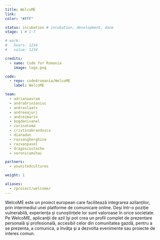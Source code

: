 ```yaml
---
title: WelcoME
link: 
color: "#FFF"

status: incubation # incubation, development, done
stage: 1 # 1-7

# work:
#   hours: 1234
#   value: 1234

credits:
  - name: Code for Romania
    image: logo.png

code:
  - repo: code4romania/WelcoME
    label: WelcoME

team:
  - adrianaavram
  - andrabrinzaniuc
  - andraslaats
  - andreeajurj
  - andreimarin
  - bogdanivanel
  - corinatoma
  - cristinabrandusca
  - dianadan
  - razvangherghina
  - razvanpavel
  - dragoscostache
  - veronicamihai

partners:
  - younitedcultures

weight: 1

aliases:
  - /proiect/welcome/
---
```

WelcoME este un proiect european care facilitează integrarea azilanților, prin intermediul unei platforme de comunicare online. Deşi într-o poziție vulnerabilă, experiența și cunoștințele lor sunt valoroase în orice societate. Pe WelcoME, aplicanţii de azil îşi pot crea un profil complet de prezentare personală şi profesională, accesibil celor din comunitatea gazdă, pentru a se prezenta, a comunica, a învăţa şi a dezvolta evenimente sau proiecte de interes comun.
